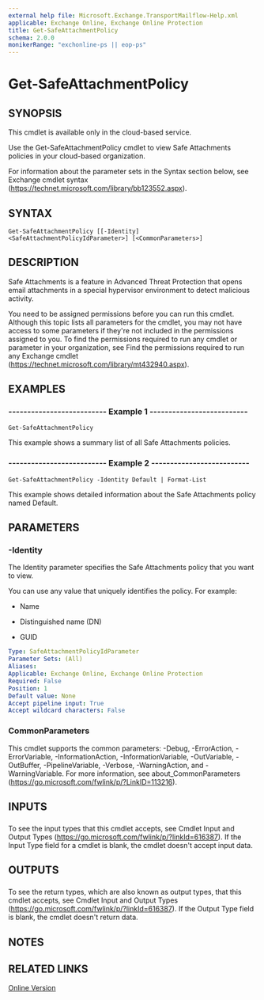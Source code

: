 ```yaml
---
external help file: Microsoft.Exchange.TransportMailflow-Help.xml
applicable: Exchange Online, Exchange Online Protection
title: Get-SafeAttachmentPolicy
schema: 2.0.0
monikerRange: "exchonline-ps || eop-ps"
---
```


# Get-SafeAttachmentPolicy

## SYNOPSIS
This cmdlet is available only in the cloud-based service.

Use the Get-SafeAttachmentPolicy cmdlet to view Safe Attachments policies in your cloud-based organization.

For information about the parameter sets in the Syntax section below, see Exchange cmdlet syntax (https://technet.microsoft.com/library/bb123552.aspx).

## SYNTAX

```
Get-SafeAttachmentPolicy [[-Identity] <SafeAttachmentPolicyIdParameter>] [<CommonParameters>]
```

## DESCRIPTION
Safe Attachments is a feature in Advanced Threat Protection that opens email attachments in a special hypervisor environment to detect malicious activity.

You need to be assigned permissions before you can run this cmdlet. Although this topic lists all parameters for the cmdlet, you may not have access to some parameters if they're not included in the permissions assigned to you. To find the permissions required to run any cmdlet or parameter in your organization, see Find the permissions required to run any Exchange cmdlet (https://technet.microsoft.com/library/mt432940.aspx).

## EXAMPLES

### -------------------------- Example 1 --------------------------
```
Get-SafeAttachmentPolicy
```

This example shows a summary list of all Safe Attachments policies.

### -------------------------- Example 2 --------------------------
```
Get-SafeAttachmentPolicy -Identity Default | Format-List
```

This example shows detailed information about the Safe Attachments policy named Default.

## PARAMETERS

### -Identity
The Identity parameter specifies the Safe Attachments policy that you want to view.

You can use any value that uniquely identifies the policy. For example:

- Name

- Distinguished name (DN)

- GUID

```yaml
Type: SafeAttachmentPolicyIdParameter
Parameter Sets: (All)
Aliases:
Applicable: Exchange Online, Exchange Online Protection
Required: False
Position: 1
Default value: None
Accept pipeline input: True
Accept wildcard characters: False
```

### CommonParameters
This cmdlet supports the common parameters: -Debug, -ErrorAction, -ErrorVariable, -InformationAction, -InformationVariable, -OutVariable, -OutBuffer, -PipelineVariable, -Verbose, -WarningAction, and -WarningVariable. For more information, see about_CommonParameters (https://go.microsoft.com/fwlink/p/?LinkID=113216).

## INPUTS

###  
To see the input types that this cmdlet accepts, see Cmdlet Input and Output Types (https://go.microsoft.com/fwlink/p/?linkId=616387). If the Input Type field for a cmdlet is blank, the cmdlet doesn't accept input data.

## OUTPUTS

###  
To see the return types, which are also known as output types, that this cmdlet accepts, see Cmdlet Input and Output Types (https://go.microsoft.com/fwlink/p/?linkId=616387). If the Output Type field is blank, the cmdlet doesn't return data.

## NOTES

## RELATED LINKS

[Online Version](https://technet.microsoft.com/library/00b066b5-2066-4525-b368-d8b1815990b4.aspx)
